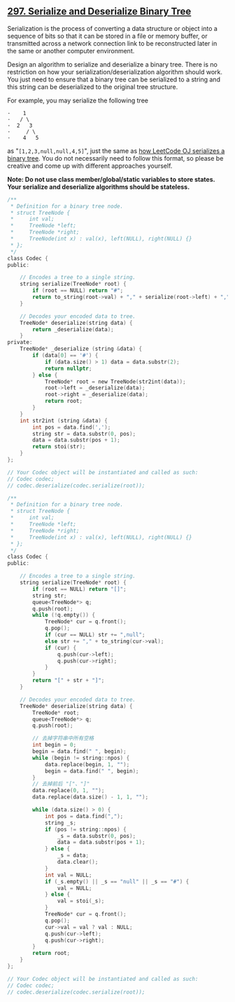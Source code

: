 ## [297. Serialize and Deserialize Binary Tree](https://leetcode.com/problems/serialize-and-deserialize-binary-tree/#/description)

Serialization is the process of converting a data structure or object into a sequence of bits so that it can be stored in a file or memory buffer, or transmitted across a network connection link to be reconstructed later in the same or another computer environment.

Design an algorithm to serialize and deserialize a binary tree. There is no restriction on how your serialization/deserialization algorithm should work. You just need to ensure that a binary tree can be serialized to a string and this string can be deserialized to the original tree structure.

For example, you may serialize the following tree

```
·    1
·   / \
·  2   3
·     / \
·    4   5
```

as "`[1,2,3,null,null,4,5]`", just the same as [how LeetCode OJ serializes a binary tree](https://leetcode.com/faq/#binary-tree). You do not necessarily need to follow this format, so please be creative and come up with different approaches yourself.

**Note: Do not use class member/global/static variables to store states. Your serialize and deserialize algorithms should be stateless.**

```c
/**
 * Definition for a binary tree node.
 * struct TreeNode {
 *     int val;
 *     TreeNode *left;
 *     TreeNode *right;
 *     TreeNode(int x) : val(x), left(NULL), right(NULL) {}
 * };
 */
class Codec {
public:

    // Encodes a tree to a single string.
    string serialize(TreeNode* root) {
        if (root == NULL) return "#";
        return to_string(root->val) + "," + serialize(root->left) + "," + serialize(root->right);
    }

    // Decodes your encoded data to tree.
    TreeNode* deserialize(string data) {
        return _deserialize(data);
    }
private:
    TreeNode* _deserialize (string &data) {
        if (data[0] == '#') {
            if (data.size() > 1) data = data.substr(2);
            return nullptr;
        } else {
            TreeNode* root = new TreeNode(str2int(data));
            root->left = _deserialize(data);
            root->right = _deserialize(data);
            return root;
        }
    }
    int str2int (string &data) {
        int pos = data.find(',');
        string str = data.substr(0, pos);
        data = data.substr(pos + 1);
        return stoi(str);
    }
};

// Your Codec object will be instantiated and called as such:
// Codec codec;
// codec.deserialize(codec.serialize(root));
```


```c
/**
 * Definition for a binary tree node.
 * struct TreeNode {
 *     int val;
 *     TreeNode *left;
 *     TreeNode *right;
 *     TreeNode(int x) : val(x), left(NULL), right(NULL) {}
 * };
 */
class Codec {
public:

    // Encodes a tree to a single string.
    string serialize(TreeNode* root) {
        if (root == NULL) return "[]";
        string str;
        queue<TreeNode*> q;
        q.push(root);
        while (!q.empty()) {
            TreeNode* cur = q.front();
            q.pop();
            if (cur == NULL) str += ",null";
            else str += "," + to_string(cur->val);
            if (cur) {
                q.push(cur->left);
                q.push(cur->right);
            }
        }
        return "[" + str + "]";
    }

    // Decodes your encoded data to tree.
    TreeNode* deserialize(string data) {
        TreeNode* root;
        queue<TreeNode*> q;
        q.push(root);

        // 去掉字符串中所有空格
        int begin = 0;
        begin = data.find(" ", begin);
        while (begin != string::npos) {
            data.replace(begin, 1, "");
            begin = data.find(" ", begin);
        }
        // 去掉前后 "["、"]"
        data.replace(0, 1, "");
        data.replace(data.size() - 1, 1, "");

        while (data.size() > 0) {
            int pos = data.find(",");
            string _s;
            if (pos != string::npos) {
                _s = data.substr(0, pos);
                data = data.substr(pos + 1);
            } else {
                _s = data;
                data.clear();
            }
            int val = NULL;
            if (_s.empty() || _s == "null" || _s == "#") {
                val = NULL;
            } else {
                val = stoi(_s);
            }
            TreeNode* cur = q.front();
            q.pop();
            cur->val = val ? val : NULL;
            q.push(cur->left);
            q.push(cur->right);
        }
        return root;
    }
};

// Your Codec object will be instantiated and called as such:
// Codec codec;
// codec.deserialize(codec.serialize(root));
```